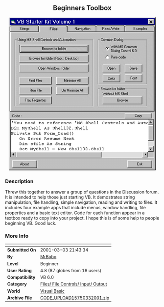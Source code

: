 ﻿<div align="center">

## Beginners Toolbox

<img src="PIC20013363322790.gif">
</div>

### Description

Threw this together to answer a group of questions in the Discussion forum. It is intended to help those just starting VB. It demostrates string manipulation, file handling, simple navigation, reading and writing to files. It includes four example apps that include menus, window handling, file properties and a basic text editor. Code for each function appear in a textbox ready to copy into your project. I hope this is of some help to people beginning VB. Good luck.
 
### More Info
 


<span>             |<span>
---                |---
**Submitted On**   |2001-03-03 21:43:34
**By**             |[MrBobo](https://github.com/Planet-Source-Code/PSCIndex/blob/master/ByAuthor/mrbobo.md)
**Level**          |Beginner
**User Rating**    |4.8 (87 globes from 18 users)
**Compatibility**  |VB 6\.0
**Category**       |[Files/ File Controls/ Input/ Output](https://github.com/Planet-Source-Code/PSCIndex/blob/master/ByCategory/files-file-controls-input-output__1-3.md)
**World**          |[Visual Basic](https://github.com/Planet-Source-Code/PSCIndex/blob/master/ByWorld/visual-basic.md)
**Archive File**   |[CODE\_UPLOAD15750332001\.zip](https://github.com/Planet-Source-Code/mrbobo-beginners-toolbox__1-21483/archive/master.zip)








